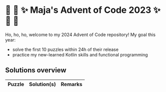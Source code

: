 # :christmas_tree: :snake: :sparkles: Maja's Advent of Code 2023 :sparkles: :snake: :christmas_tree:

Ho, ho, ho, welcome to my 2024 Advent of Code repository!
My goal this year:
- solve the first 10 puzzles within 24h of their release
- practice my new-learned Kotlin skills and functional programming


## Solutions overview


Puzzle | Solution(s) | Remarks |
---    |---    |----